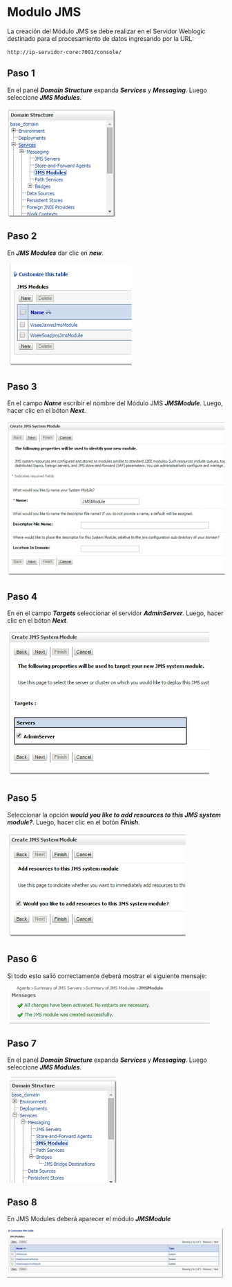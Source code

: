 # Modulo JMS

La creación del Módulo JMS se debe realizar en el Servidor Weblogic destinado para el procesamiento de datos ingresando por la URL:

```
http://ip-servidor-core:7001/console/
```
## Paso 1

En el panel ***Domain Structure*** expanda ***Services*** y ***Messaging***. Luego seleccione ***JMS Modules***.

![Git Paso 1](img/jmsmodulepaso1.PNG)

## Paso 2

En  ***JMS Modules*** dar clic en ***new***.

![Git Paso 2](img/jmsmodulepaso2.PNG)

## Paso 3

En el campo ***Name*** escribir el nombre del Módulo JMS ***JMSModule***. Luego, hacer clic en el bóton ***Next***.

![Git Paso 3](img/jmsmodulepaso3.PNG)

## Paso 4

En  en el campo ***Targets***  seleccionar el servidor ***AdminServer***. Luego, hacer clic en el bóton ***Next***.

![Git Paso 4](img/jmsmodulepaso4.PNG)
## Paso 5

Seleccionar la opción ***would you like to add resources to this JMS system module?***. Luego, hacer clic en el botón ***Finish***.

![Git Paso 5](img/jmsmodulepaso5.PNG)
## Paso 6

Si todo esto salió correctamente deberá mostrar el siguiente mensaje:

![Git Paso 6](img/jmsmodulepaso6.PNG)
## Paso 7

En el panel ***Domain Structure*** expanda ***Services*** y ***Messaging***. Luego seleccione ***JMS Modules***.

![Git Paso 7](img/jmsmodulepaso7.PNG)
## Paso 8

En JMS Modules deberá aparecer el módulo ***JMSModule*** 

![Git Paso 8](img/jmsmodulepaso8.PNG)
